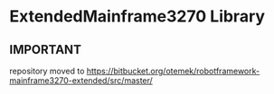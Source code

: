 # ExtendedMainframe3270 Library

## IMPORTANT

repository moved to https://bitbucket.org/otemek/robotframework-mainframe3270-extended/src/master/
